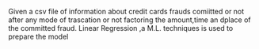 Given a csv file of information about credit cards frauds comiitted or not after any mode of trascation or not factoring the amount,time an dplace of the committed fraud.
Linear Regression ,a M.L. techniques is used to prepare the model
